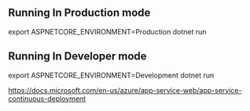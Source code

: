 ## Running In Production mode
export ASPNETCORE_ENVIRONMENT=Production
dotnet run

## Running In Developer mode
export ASPNETCORE_ENVIRONMENT=Development
dotnet run

https://docs.microsoft.com/en-us/azure/app-service-web/app-service-continuous-deployment